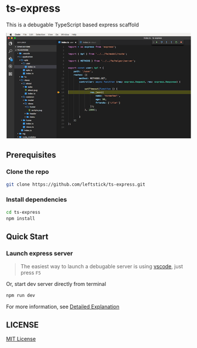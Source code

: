 ts-express
====================

This is a debugable TypeScript based express scaffold

![](https://raw.githubusercontent.com/leftstick/ts-express/master/docs/img/debug-screenshot.png)

## Prerequisites ##

### Clone the repo ###

```bash
git clone https://github.com/leftstick/ts-express.git
```

### Install dependencies ###

```bash
cd ts-express
npm install
```

## Quick Start ##

### Launch express server ###

>The easiest way to launch a debugable server is using [vscode](http://code.visualstudio.com), just press `F5`

Or, start dev server directly from terminal

```bash
npm run dev
```

For more information, see [Detailed Explanation](https://github.com/leftstick/ts-express/blob/master/docs/detailed.md)

## LICENSE ##

[MIT License](https://raw.githubusercontent.com/leftstick/ts-express/master/LICENSE)
